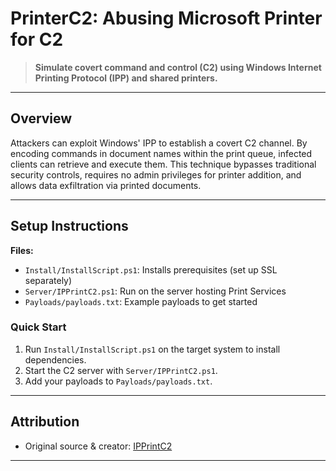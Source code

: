 # PrinterC2: Abusing Microsoft Printer for C2

> **Simulate covert command and control (C2) using Windows Internet Printing Protocol (IPP) and shared printers.**

---

## Overview
Attackers can exploit Windows' IPP to establish a covert C2 channel. By encoding commands in document names within the print queue, infected clients can retrieve and execute them. This technique bypasses traditional security controls, requires no admin privileges for printer addition, and allows data exfiltration via printed documents.

---

## Setup Instructions

**Files:**
- `Install/InstallScript.ps1`: Installs prerequisites (set up SSL separately)
- `Server/IPPrintC2.ps1`: Run on the server hosting Print Services
- `Payloads/payloads.txt`: Example payloads to get started

### Quick Start
1. Run `Install/InstallScript.ps1` on the target system to install dependencies.
2. Start the C2 server with `Server/IPPrintC2.ps1`.
3. Add your payloads to `Payloads/payloads.txt`.

---

## Attribution
- Original source & creator: [IPPrintC2](https://github.com/Diverto/IPPrintC2)

---
